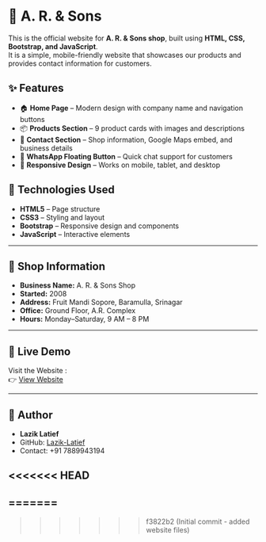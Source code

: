 # 🏪 A. R. & Sons 

This is the official website for **A. R. & Sons shop**, built using **HTML, CSS, Bootstrap, and JavaScript**.  
It is a simple, mobile-friendly website that showcases our products and provides contact information for customers.

## ✨ Features

- 🏠 **Home Page** – Modern design with company name and navigation buttons  
- 📦 **Products Section** – 9 product cards with images and descriptions  
- 📍 **Contact Section** – Shop information, Google Maps embed, and business details  
- 💬 **WhatsApp Floating Button** – Quick chat support for customers  
- 📱 **Responsive Design** – Works on mobile, tablet, and desktop  



## 🚀 Technologies Used

- **HTML5** – Page structure  
- **CSS3** – Styling and layout  
- **Bootstrap** – Responsive design and components  
- **JavaScript** – Interactive elements  

---

## 📍 Shop Information

- **Business Name:** A. R. & Sons Shop  
- **Started:** 2008  
- **Address:** Fruit Mandi Sopore, Baramulla, Srinagar  
- **Office:** Ground Floor, A.R. Complex  
- **Hours:** Monday–Saturday, 9 AM – 8 PM  

---

## 🔗 Live Demo

Visit the Website :  
👉 [View Website](https://lazik-latief.github.io/A-R-and-Sons/)

---

## 👤 Author

- **Lazik Latief**  
- GitHub: [Lazik-Latief](https://github.com/Lazik-Latief)  
- Contact: +91 7889943194  

<<<<<<< HEAD
---

=======
---
>>>>>>> f3822b2 (Initial commit - added website files)
